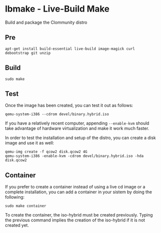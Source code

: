 # lbmake - Live-Build Make

Build and package the Clommunity distro

## Pre

	apt-get install build-essential live-build image-magick curl debootstrap git unzip 

## Build

	sudo make

## Test

Once the image has been created, you can test it out as follows:

	qemu-system-i386 --cdrom devel/binary.hybrid.iso

If you have a relatively recent computer, appending `--enable-kvm` should take
advantage of hardware virtualization and make it work much faster.

In order to test the installation and setup of the distro, you can create a
disk image and use it as well:

	qemu-img create -f qcow2 disk.qcow2 4G
	qemu-system-i386 -enable-kvm -cdrom devel/binary.hybrid.iso -hda disk.qcow2
	
	
## Container

If you prefer to create a container instead of using a live cd image or a complete installation, you can add a container in your sistem by doing the following:

	sudo make container
	
To create the container, the iso-hybrid must be created previously. Typing the previous command implies the creation of the iso-hybrid if it is not created yet.
